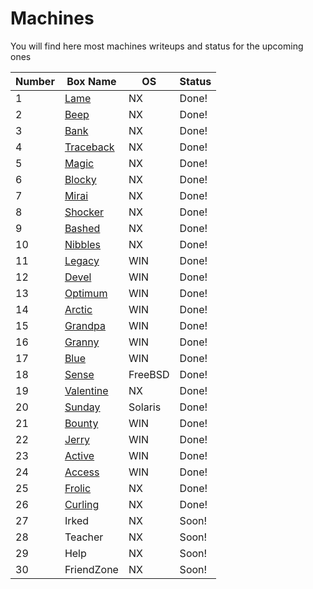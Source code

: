 # Machines
You will find here most machines writeups and status for the upcoming ones

Number| Box Name | OS | Status
------| ------------ | ------------- |-------------
1 | [Lame](https://github.com/electronicbots/HackTheBox/tree/master/Machines/Lame "Lame") | NX | Done!
2 | [Beep](https://github.com/electronicbots/HackTheBox/tree/master/Machines/Beep "Beep") | NX | Done!
3 | [Bank](https://github.com/electronicbots/HackTheBox/tree/master/Machines/Bank "Bank") | NX | Done!
4 | [Traceback](https://github.com/electronicbots/HackTheBox/tree/master/Machines/Traceback "Traceback") | NX | Done!
5 | [Magic](https://github.com/electronicbots/HackTheBox/tree/master/Machines/Magic "Magic") | NX | Done!
6 | [Blocky](https://github.com/electronicbots/HackTheBox/tree/master/Machines/Blocky "Blocky") | NX | Done!
7 | [Mirai](https://github.com/electronicbots/HackTheBox/tree/master/Machines/Mirai "Mirai") | NX | Done!
8 | [Shocker](https://github.com/electronicbots/HackTheBox/tree/master/Machines/Shocker "Shocker") | NX | Done!
9 | [Bashed](https://github.com/electronicbots/HackTheBox/tree/master/Machines/Bashed "Bashed")  | NX | Done!
10 | [Nibbles](https://github.com/electronicbots/HackTheBox/tree/master/Machines/Nibbles "Nibbles") | NX | Done!
11 | [Legacy](https://github.com/electronicbots/HackTheBox/tree/master/Machines/Legacy "Legacy") | WIN | Done!
12 | [Devel](https://github.com/electronicbots/HackTheBox/tree/master/Machines/Devel "Devel") | WIN | Done!
13 | [Optimum](https://github.com/electronicbots/HackTheBox/tree/master/Machines/Optimum "Optimum") | WIN | Done!
14 | [Arctic](https://github.com/electronicbots/HackTheBox/tree/master/Machines/Arctic "Arctic") | WIN | Done!
15 | [Grandpa](https://github.com/electronicbots/HackTheBox/tree/master/Machines/Grandpa "Grandpa") | WIN | Done!
16 | [Granny](https://github.com/electronicbots/HackTheBox/tree/master/Machines/Granny "Granny") | WIN | Done!
17 | [Blue](https://github.com/electronicbots/HackTheBox/tree/master/Machines/Blue "Blue") | WIN | Done!
18 | [Sense](https://github.com/electronicbots/HackTheBox/tree/master/Machines/Sense "Sense") | FreeBSD | Done!
19 | [Valentine](https://github.com/electronicbots/HackTheBox/tree/master/Machines/Valentine "Valentine") | NX | Done!
20 | [Sunday](https://github.com/electronicbots/HackTheBox/tree/master/Machines/Sunday "Sunday") | Solaris | Done!
21 | [Bounty](https://github.com/electronicbots/HackTheBox/tree/master/Machines/Bounty "Bounty") | WIN | Done!
22 | [Jerry](https://github.com/electronicbots/HackTheBox/tree/master/Machines/Jerry "Jerry")  | WIN | Done!
23 | [Active](https://github.com/electronicbots/HackTheBox/tree/master/Machines/Active "Active") | WIN | Done!
24 | [Access](https://github.com/electronicbots/HackTheBox/tree/master/Machines/Access "Access") | WIN | Done!
25 | [Frolic](https://github.com/electronicbots/HackTheBox/tree/master/Machines/Frolic "Frolic") | NX | Done!
26 | [Curling](https://github.com/electronicbots/HackTheBox/tree/master/Machines/Curling "Curling") | NX | Done!
27 | Irked | NX | Soon!
28 | Teacher | NX | Soon!
29 | Help | NX | Soon!
30 | FriendZone | NX | Soon!
